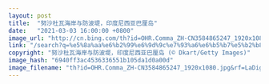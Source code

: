 ```yaml
---
layout: post
title:  "努沙杜瓦海岸与防波堤，印度尼西亚巴厘岛"
date:   "2021-03-03 16:00:00 +0800"
image_url: "http://cn.bing.com/th?id=OHR.Comma_ZH-CN3584865247_1920x1080.jpg&rf=LaDigue_1920x1080.jpg&pid=hp"
link: "/search?q=%e5%8a%aa%e6%b2%99%e6%9d%9c%e7%93%a6%e6%b5%b7%e5%b2%b8&form=hpcapt&mkt=zh-cn"
copyright: "努沙杜瓦海岸与防波堤，印度尼西亚巴厘岛 (© Dkart/Getty Images)"
image_hash: "6940ff3ac4536336551b105da1d0a00d"
image_filename: "th?id=OHR.Comma_ZH-CN3584865247_1920x1080.jpg&rf=LaDigue_1920x1080.jpg&pid=hp"
---
```


